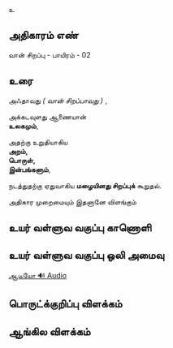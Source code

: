 உ


## அதிகாரம் எண்

வான் சிறப்பு - பாயிரம் - 02

## உரை 

அஃதாவது _( வான் சிறப்பாவது )_ ,  

அக்கடவுளது ஆணையான்  
**உலகமும்**,  

அதற்கு உறுதியாகிய  
**அறம்,  
பொருள்,  
இன்பங்களும்**,  

நடத்துதற்கு ஏதுவாகிய **மழையினது சிறப்புக்** கூறுதல்.  

அதிகார முறைமையும் இதனானே விளங்கும்


## உயர் வள்ளுவ வகுப்பு காணொளி


## உயர் வள்ளுவ வகுப்பு ஒலி அமைவு 
[ ஆடியோ 🔊 Audio ](https://drive.google.com/open?id=1D3hhqpwT5IAWZXrjUNRB_6GjH11x4PGE)

## பொருட்க்குறிப்பு விளக்கம்


## ஆங்கில விளக்கம்

